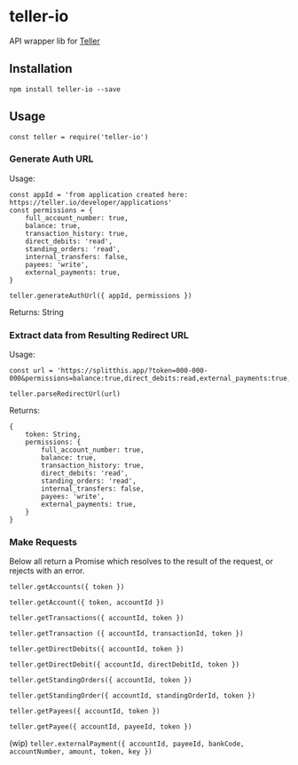# teller-io

API wrapper lib for [Teller](https://teller.io)

## Installation

`npm install teller-io --save`

## Usage

`const teller = require('teller-io')`

### Generate Auth URL

Usage:

```
const appId = 'from application created here: https://teller.io/developer/applications'
const permissions = {
	full_account_number: true,
	balance: true,
	transaction_history: true,
	direct_debits: 'read',
	standing_orders: 'read',
	internal_transfers: false,
	payees: 'write',
	external_payments: true,
}

teller.generateAuthUrl({ appId, permissions })
```

Returns: String

### Extract data from Resulting Redirect URL

Usage:
```
const url = 'https://splitthis.app/?token=000-000-000&permissions=balance:true,direct_debits:read,external_payments:true,full_account_number:true,payees:write,standing_orders:read,transaction_history:true'

teller.parseRedirectUrl(url)
```
Returns: 
```
{
	token: String,
	permissions: {
		full_account_number: true,
		balance: true,
		transaction_history: true,
		direct_debits: 'read',
		standing_orders: 'read',
		internal_transfers: false,
		payees: 'write',
		external_payments: true,
	}
}
```

### Make Requests

Below all return a Promise which resolves to the result of the request, or rejects with an error.

`teller.getAccounts({ token })`

`teller.getAccount({ token, accountId })`


`teller.getTransactions({ accountId, token })`

`teller.getTransaction ({ accountId, transactionId, token })`


`teller.getDirectDebits({ accountId, token })`

`teller.getDirectDebit({ accountId, directDebitId, token })`


`teller.getStandingOrders({ accountId, token })`

`teller.getStandingOrder({ accountId, standingOrderId, token })`


`teller.getPayees({ accountId, token })`

`teller.getPayee({ accountId, payeeId, token })`

(wip)
`teller.externalPayment({ accountId, payeeId, bankCode, accountNumber, amount, token, key })`
